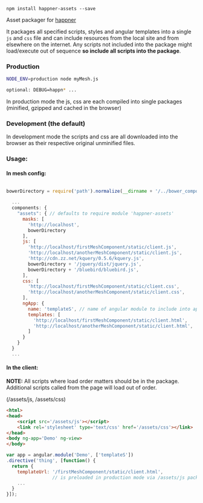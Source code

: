 `npm install happner-assets --save`

Asset packager for [happner](https://github.com/happner/happner)

It packages all specified scripts, styles and angular templates into a single `js` and `css` file and can include resources from the local site and from elsewhere on the internet. Any scripts not included into the package might load/execute out of sequence <b>so include all scripts into the package</b>.

### Production

```bash
NODE_ENV=production node myMesh.js

optional: DEBUG=happn* ...
```
In production mode the js, css are each compiled into single packages (minified, gzipped and cached in the browser)

### Development (the default)

In development mode the scripts and css are all downloaded into the browser as their respective original unminified files.


### Usage:

#### In mesh config:

```javascript

bowerDirectory = require('path').normalize(__dirname + '/../bower_components');

  ...
  components: {
    "assets": { // defaults to require module 'happner-assets'
      masks: [
        'http://localhost',
        bowerDirectory
      ],
      js: [
        'http://localhost/firstMeshComponent/static/client.js',
        'http://localhost/anotherMeshComponent/static/client.js',
        'http://cdn.zz.net/kquery/0.5.6/kquery.js',
        bowerDirectory + '/jquery/dist/jquery.js',
        bowerDirectory + '/bluebird/bluebird.js',
      ],
      css: [
        'http://localhost/firstMeshComponent/static/client.css',
        'http://localhost/anotherMeshComponent/static/client.css',
      ],
      ngApp: {
        name: 'templateS', // name of angular module to include into app
        templates: [
          'http://localhost/firstMeshComponent/static/client.html',
          'http://localhost/anotherMeshComponent/static/client.html',
        ]
      }
    }
  }
  ...
```

#### In the client:

__NOTE:__ All scripts where load order matters should be in the package. Additional scripts called from the page will load out of order.

(/assets/js, /assets/css)

```html
<html>
<head>
    <script src='/assets/js'></script>
    <link rel='stylesheet' type='text/css' href='/assets/css'></link>
</head>
<body ng-app='Demo' ng-view>
</body>
```

```javascript
var app = angular.module('Demo', ['templateS'])
.directive('thing', [function() {
  return {
    templateUrl: '/firstMeshComponent/static/client.html',
                 // is preloaded in production mode via /assets/js package
    ...
  }
}]);
```
